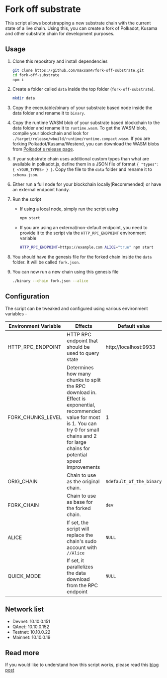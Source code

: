# Fork off substrate

This script allows bootstrapping a new substrate chain with the current state of a live chain. Using this, you can create a fork of Polkadot, Kusama and other substrate chain for development purposes.

## Usage

1. Clone this repository and install dependencies

   ```bash
   git clone https://github.com/maxsam4/fork-off-substrate.git
   cd fork-off-substrate
   npm i
   ```

2. Create a folder called `data` inside the top folder (`fork-off-substrate`).

   ```bash
   mkdir data
   ```

3. Copy the executable/binary of your substrate based node inside the data folder and rename it to `binary`.

4. Copy the runtime WASM blob of your substrate based blockchain to the data folder and rename it to `runtime.wasm`. To get the WASM blob, compile your blockchain and look for `./target/release/wbuild/runtime/runtime.compact.wasm`. If you are forking Polkadot/Kusama/Westend, you can download the WASM blobs from [Polkadot's release page](https://github.com/paritytech/polkadot/releases).

5. If your substrate chain uses additional custom types than what are available in polkadot.js, define them in a JSON file of format `{ "types": { <YOUR_TYPES> } }`. Copy the file to the `data` folder and rename it to `schema.json`.

6. Either run a full node for your blockchain locally(Recommended) or have an external endpoint handy.

7. Run the script

   - If using a local node, simply run the script using

     ```bash
     npm start
     ```

   - If you are using an external/non-default endpoint, you need to provide it to the script via the `HTTP_RPC_ENDPOINT` environment variable

     ```bash
     HTTP_RPC_ENDPOINT=https://example.com ALICE="true" npm start
     ```

8. You should have the genesis file for the forked chain inside the `data` folder. It will be called `fork.json`.

9. You can now run a new chain using this genesis file

   ```bash
   ./binary --chain fork.json --alice
   ```

## Configuration

The script can be tweaked and configured using various environment variables -

| Environment Variable | Effects                                                                                                                                                                                                 | Default value            |
| -------------------- | ------------------------------------------------------------------------------------------------------------------------------------------------------------------------------------------------------- | ------------------------ |
| HTTP_RPC_ENDPOINT    | HTTP RPC endpoint that should be used to query state                                                                                                                                                    | http://localhost:9933    |
| FORK_CHUNKS_LEVEL    | Determines how many chunks to split the RPC download in. Effect is exponential, recommended value for most is 1. You can try 0 for small chains and 2 for large chains for potential speed improvements | 1                        |
| ORIG_CHAIN           | Chain to use as the original chain.                                                                                                                                                                     | `$default_of_the_binary` |
| FORK_CHAIN           | Chain to use as base for the forked chain.                                                                                                                                                              | `dev`                    |
| ALICE                | If set, the script will replace the chain's sudo account with `//Alice`                                                                                                                                 | `NULL`                   |
| QUICK_MODE           | If set, it parallelizes the data download from the RPC endpoint                                                                                                                                         | `NULL`                   |
## Network list

- Devnet: 10.10.0.151
- QAnet: 10.10.0.152
- Testnet: 10.10.0.22
- Mainnet: 10.10.0.19

## Read more

If you would like to understand how this script works, please read this [blog post](https://mudit.blog/fork-substrate-blockchain/)
